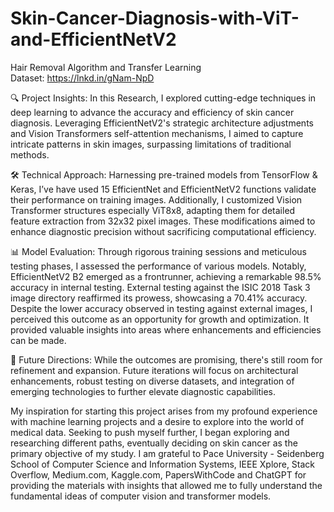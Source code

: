 # Skin-Cancer-Diagnosis-with-ViT-and-EfficientNetV2
Hair Removal Algorithm and Transfer Learning
<br>Dataset: https://lnkd.in/gNam-NpD

🔍 Project Insights: In this Research, I explored cutting-edge techniques in deep learning to advance the accuracy and efficiency of skin cancer diagnosis. Leveraging EfficientNetV2's strategic architecture adjustments and Vision Transformers self-attention mechanisms, I aimed to capture intricate patterns in skin images, surpassing limitations of traditional methods.

🛠️ Technical Approach: Harnessing pre-trained models from TensorFlow & Keras, I’ve have used 15 EfficientNet and EfficientNetV2 functions validate their performance on training images. Additionally, I customized Vision Transformer structures especially ViT8x8, adapting them for detailed feature extraction from 32x32 pixel images. These modifications aimed to enhance diagnostic precision without sacrificing computational efficiency.

📊 Model Evaluation: Through rigorous training sessions and meticulous testing phases, I assessed the performance of various models. Notably, EfficientNetV2 B2 emerged as a frontrunner, achieving a remarkable 98.5% accuracy in internal testing. External testing against the ISIC 2018 Task 3 image directory reaffirmed its prowess, showcasing a 70.41% accuracy. Despite the lower accuracy observed in testing against external images, I perceived this outcome as an opportunity for growth and optimization. It provided valuable insights into areas where enhancements and efficiencies can be made.

🌱 Future Directions: While the outcomes are promising, there's still room for refinement and expansion. Future iterations will focus on architectural enhancements, robust testing on diverse datasets, and integration of emerging technologies to further elevate diagnostic capabilities.

My inspiration for starting this project arises from my profound experience with machine learning projects and a desire to explore into the world of medical data. Seeking to push myself further, I began exploring and researching different paths, eventually deciding on skin cancer as the primary objective of my study. I am grateful to Pace University - Seidenberg School of Computer Science and Information Systems, IEEE Xplore, Stack Overflow, Medium.com, Kaggle.com, PapersWithCode and ChatGPT for providing the materials with insights that allowed me to fully understand the fundamental ideas of computer vision and transformer models.

